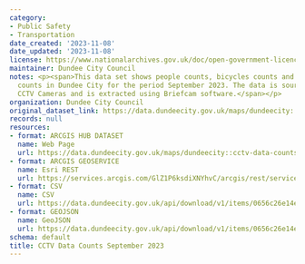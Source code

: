 ```yaml
---
category:
- Public Safety
- Transportation
date_created: '2023-11-08'
date_updated: '2023-11-08'
license: https://www.nationalarchives.gov.uk/doc/open-government-licence/version/3/
maintainer: Dundee City Council
notes: <p><span>This data set shows people counts, bicycles counts and road vehicle
  counts in Dundee City for the period September 2023. The data is sourced from Dundee's
  CCTV Cameras and is extracted using Briefcam software.</span></p>
organization: Dundee City Council
original_dataset_link: https://data.dundeecity.gov.uk/maps/dundeecity::cctv-data-counts-september-2023
records: null
resources:
- format: ARCGIS HUB DATASET
  name: Web Page
  url: https://data.dundeecity.gov.uk/maps/dundeecity::cctv-data-counts-september-2023
- format: ARCGIS GEOSERVICE
  name: Esri REST
  url: https://services.arcgis.com/GlZ1P6ksdiXNYhvC/arcgis/rest/services/CCTV_Data_Counts_September_2023/FeatureServer/0
- format: CSV
  name: CSV
  url: https://data.dundeecity.gov.uk/api/download/v1/items/0656c26e14e2495aaa16b67d6c22f895/csv?layers=0
- format: GEOJSON
  name: GeoJSON
  url: https://data.dundeecity.gov.uk/api/download/v1/items/0656c26e14e2495aaa16b67d6c22f895/geojson?layers=0
schema: default
title: CCTV Data Counts September 2023
---
```

